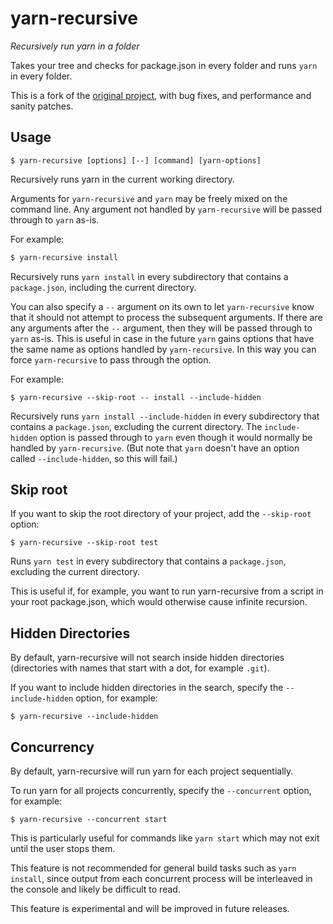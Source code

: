 # yarn-recursive

_Recursively run yarn in a folder_

Takes your tree and checks for package.json in every folder and runs `yarn` in every folder.

This is a fork of the [original project][1], with bug fixes, and performance and sanity patches.


## Usage

```
$ yarn-recursive [options] [--] [command] [yarn-options]
```

Recursively runs yarn in the current working directory.

Arguments for `yarn-recursive` and `yarn` may be freely mixed on the command line. Any argument not handled by
`yarn-recursive` will be passed through to `yarn` as-is.

For example:

```bash
$ yarn-recursive install
```

Recursively runs `yarn install` in every subdirectory that contains a `package.json`, including the current directory.

You can also specify a `--` argument on its own to let `yarn-recursive` know that it should not attempt to process the
subsequent arguments. If there are any arguments after the `--` argument, then they will be passed through to `yarn`
as-is. This is useful in case in the future `yarn` gains options that have the same name as options handled by
`yarn-recursive`. In this way you can force `yarn-recursive` to pass through the option.

For example:

```
$ yarn-recursive --skip-root -- install --include-hidden
```

Recursively runs `yarn install --include-hidden` in every subdirectory that contains a `package.json`, excluding the
current directory. The `include-hidden` option is passed through to `yarn` even though it would normally be handled by
`yarn-recursive`. (But note that `yarn` doesn't have an option called `--include-hidden`, so this will fail.)


## Skip root

If you want to skip the root directory of your project, add the `--skip-root` option:

```
$ yarn-recursive --skip-root test
```

Runs `yarn test` in every subdirectory that contains a `package.json`, excluding the current directory.

This is useful if, for example, you want to run yarn-recursive from a script in your root
package.json, which would otherwise cause infinite recursion.


## Hidden Directories

By default, yarn-recursive will not search inside hidden directories (directories with names that
start with a dot, for example `.git`).

If you want to include hidden directories in the search, specify the `--include-hidden` option, for
example:

```
$ yarn-recursive --include-hidden
```


## Concurrency

By default, yarn-recursive will run yarn for each project sequentially.

To run yarn for all projects concurrently, specify the `--concurrent` option, for example:

```
$ yarn-recursive --concurrent start
```

This is particularly useful for commands like `yarn start` which may not exit until the user stops them.

This feature is not recommended for general build tasks such as `yarn install`, since output from each concurrent
process will be interleaved in the console and likely be difficult to read.

This feature is experimental and will be improved in future releases.


  [1]: https://github.com/nrigaudiere/yarn-recursive